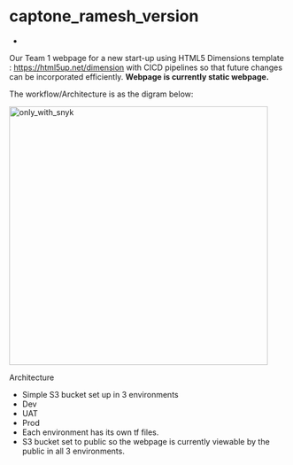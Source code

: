# captone_ramesh_version
-
Our Team 1 webpage for a new start-up using HTML5 Dimensions template : https://html5up.net/dimension with CICD pipelines so that future changes can be incorporated efficiently.
**Webpage is currently static webpage.** 

The workflow/Architecture is as the digram below:
 
<img width="467" alt="only_with_snyk" src="https://github.com/RameshDM86/captone_ramesh_version/assets/137069406/8f4fcdca-10af-46e5-a3be-0aaa20432985">

Architecture
-	Simple S3 bucket set up in 3 environments
-	Dev 
-	UAT
-	 Prod
-	Each environment has its own tf files. 
-	S3 bucket set to public so the webpage is currently viewable by the public in all 3 environments.

